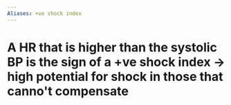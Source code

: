 ```yaml
---
Aliases: +ve shock index
---
```

# A **HR that is higher than the systolic BP** is the sign of a +ve shock index -> high potential for shock in those that canno't compensate
##